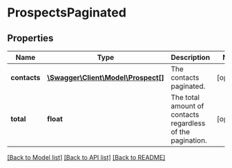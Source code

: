 # ProspectsPaginated

## Properties
Name | Type | Description | Notes
------------ | ------------- | ------------- | -------------
**contacts** | [**\Swagger\Client\Model\Prospect[]**](Prospect.md) | The contacts paginated. | [optional] 
**total** | **float** | The total amount of contacts regardless of the pagination. | [optional] 

[[Back to Model list]](../README.md#documentation-for-models) [[Back to API list]](../README.md#documentation-for-api-endpoints) [[Back to README]](../README.md)



